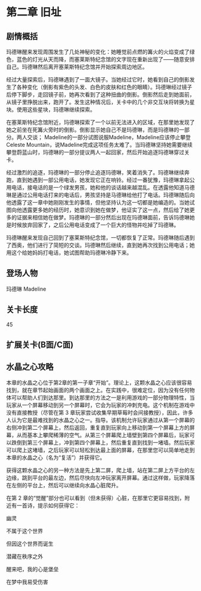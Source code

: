 # 第二章 旧址
## 剧情概括
玛德琳醒来发现周围发生了几处神秘的变化：她睡觉前点燃的篝火的火焰变成了绿色，蓝色的灯光从天而降，而塞莱斯特纪念馆的文字现在重新出现了——随意安排自己。玛德琳然后离开塞莱斯特纪念馆并开始探索周边地区。

经过大量探索后，玛德琳遇到了一面大镜子。当她经过它时，她看到自己的倒影发生了各种变化（倒影有紫色的头发、白色的皮肤和红色的眼睛）。玛德琳经过镜子后停下脚步，走回镜子前，她再次看到了这种扭曲的倒影。倒影然后走到她面前，从镜子里挣脱出来，跑开了。发生这种情况后，关卡中的几个非交互块将转换为星块。使用这些星块，玛德琳继续探索。

在塞莱斯特纪念馆附近，玛德琳探索了一个以前无法进入的区域，在那里她发现了她之前坐在死篝火旁时的倒影。倒影显示她自己不是玛德琳，而是玛德琳的一部分。两人交谈； Madeline的一部分试图说服Madeline，Madeline应该停止攀登Celeste Mountain，说Madeline完成这项任务太难了。当玛德琳坚持她需要继续攀登蔚蓝山时，玛德琳的一部分提议两人一起回家，然后开始追逐玛德琳穿过关卡。

经过激烈的追逐，玛德琳的一部分停止追逐玛德琳，笑着消失了。玛德琳继续奔跑，直到她遇到一部公用电话，她发现它正在响铃。经过一番犹豫，玛德琳拿起公用电话，接电话的是一个绿发男孩，她和他的谈话越来越混乱。在透露他知道马德琳是通过公用电话打来的电话后，男孩坚持是马德琳给他打了电话。玛德琳随后向他透露了这一章中她刚刚发生的事情，但他坚持认为这一切都是她编造的。当她试图向他透露更多她的经历时，她意识到她在做梦，他证实了这一点，然后给了她更多的证据来相信她在做梦。玛德琳的一部分然后出现在玛德琳面前，告诉玛德琳她是时候放弃回家了，之后公用电话变成了一个巨大的怪物并吃掉了玛德琳。

玛德琳醒来发现自己回到了塞莱斯特纪念馆，一切都恢复了正常。玛德琳随后遇到了西奥，他们进行了简短的交谈。玛德琳然后继续，直到她再次找到公用电话；她用这个给她妈妈打电话，她试图帮助玛德琳冷静下来。 
## 登场人物
玛德琳 Madeline 
## 关卡长度
45
## 扩展关卡(**B面**/**C面**)
## 水晶之心攻略
本章的水晶之心位于第2章的第一子章“开始”。理论上，这颗水晶之心应该很容易找到，就在章节起始画面的两个画面之上。在实践中，很难定位，因为没有任何物体可以帮助人们到达那里。到达那里的方法之一是利用游戏的一部分物理特性，当玩家从一个屏幕移动到另一个屏幕时，它会为玩家的冲刺充电。这个机制在游戏中没有直接教授（尽管在第 3 章玩家尝试收集早期草莓时会间接教授），因此，许多人认为它是最难找到的水晶之心之一。指导。该机制允许玩家通过从第一个屏幕的右侧冲到第二个屏幕上，然后返回，重复直到玩家向上移动到第一个屏幕上方的屏幕，从而基本上攀爬稀薄的空气。从第三个屏幕爬上墙壁到第四个屏幕后，玩家可以跌倒到第三个屏幕上，冲到第四个屏幕上，然后重复直到找到一堵墙。然后玩家可以爬上这堵墙，之后玩家可以轻松到达最上面的屏幕，在那里您可以简单地走到本章的水晶之心（名为“复活”）并获得它。

获得这颗水晶之心的另一种方法是先上第二屏，爬上墙，站在第二屏上方平台的左边缘，跳到平台的最左边，然后尽快向左冲玩家离开屏幕。通过这样做，玩家降落在左侧的平台上，然后可以继续向水晶心脏爬升。

在第 2 章的“觉醒”部分也可以看到（但未获得）心脏，在那里它更容易找到，附近有一首诗，提示如何获得它：

幽灵

不属于这个世界

但因这个世界而诞生

潜藏在秩序之外

醒来吧，我的心是堡垒

在梦中我易受伤害
